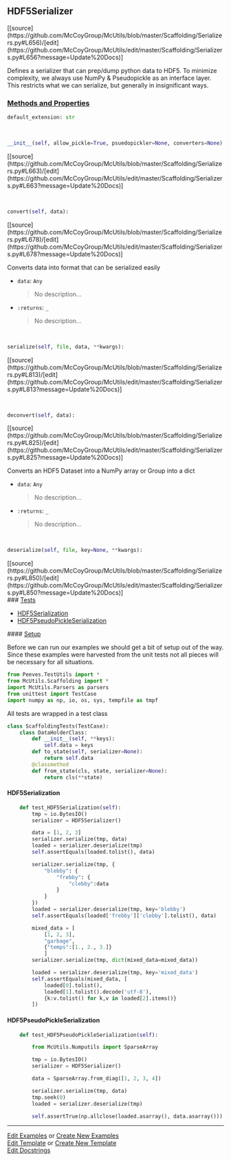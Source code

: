 ## <a id="McUtils.Scaffolding.Serializers.HDF5Serializer">HDF5Serializer</a> 
<div class="docs-source-link" markdown="1">
[[source](https://github.com/McCoyGroup/McUtils/blob/master/Scaffolding/Serializers.py#L656)/[edit](https://github.com/McCoyGroup/McUtils/edit/master/Scaffolding/Serializers.py#L656?message=Update%20Docs)]
</div>

Defines a serializer that can prep/dump python data to HDF5.
To minimize complexity, we always use NumPy & Pseudopickle as an interface layer.
This restricts what we can serialize, but generally in insignificant ways.

<div class="collapsible-section">
 <div class="collapsible-section collapsible-section-header" markdown="1">
 
### <a class="collapse-link" data-toggle="collapse" href="#methods">Methods and Properties</a> <a class="float-right" data-toggle="collapse" href="#methods"><i class="fa fa-chevron-down"></i></a>

 </div>
 <div class="collapsible-section collapsible-section-body collapse" id="methods" markdown="1">

```python
default_extension: str
```
<a id="McUtils.Scaffolding.Serializers.HDF5Serializer.__init__" class="docs-object-method">&nbsp;</a> 
```python
__init__(self, allow_pickle=True, psuedopickler=None, converters=None): 
```
<div class="docs-source-link" markdown="1">
[[source](https://github.com/McCoyGroup/McUtils/blob/master/Scaffolding/Serializers.py#L663)/[edit](https://github.com/McCoyGroup/McUtils/edit/master/Scaffolding/Serializers.py#L663?message=Update%20Docs)]
</div>

<a id="McUtils.Scaffolding.Serializers.HDF5Serializer.convert" class="docs-object-method">&nbsp;</a> 
```python
convert(self, data): 
```
<div class="docs-source-link" markdown="1">
[[source](https://github.com/McCoyGroup/McUtils/blob/master/Scaffolding/Serializers.py#L678)/[edit](https://github.com/McCoyGroup/McUtils/edit/master/Scaffolding/Serializers.py#L678?message=Update%20Docs)]
</div>

Converts data into format that can be serialized easily
- `data`: `Any`
    >No description...
- `:returns`: `_`
    >No description...

<a id="McUtils.Scaffolding.Serializers.HDF5Serializer.serialize" class="docs-object-method">&nbsp;</a> 
```python
serialize(self, file, data, **kwargs): 
```
<div class="docs-source-link" markdown="1">
[[source](https://github.com/McCoyGroup/McUtils/blob/master/Scaffolding/Serializers.py#L813)/[edit](https://github.com/McCoyGroup/McUtils/edit/master/Scaffolding/Serializers.py#L813?message=Update%20Docs)]
</div>

<a id="McUtils.Scaffolding.Serializers.HDF5Serializer.deconvert" class="docs-object-method">&nbsp;</a> 
```python
deconvert(self, data): 
```
<div class="docs-source-link" markdown="1">
[[source](https://github.com/McCoyGroup/McUtils/blob/master/Scaffolding/Serializers.py#L825)/[edit](https://github.com/McCoyGroup/McUtils/edit/master/Scaffolding/Serializers.py#L825?message=Update%20Docs)]
</div>

Converts an HDF5 Dataset into a NumPy array or Group into a dict
- `data`: `Any`
    >No description...
- `:returns`: `_`
    >No description...

<a id="McUtils.Scaffolding.Serializers.HDF5Serializer.deserialize" class="docs-object-method">&nbsp;</a> 
```python
deserialize(self, file, key=None, **kwargs): 
```
<div class="docs-source-link" markdown="1">
[[source](https://github.com/McCoyGroup/McUtils/blob/master/Scaffolding/Serializers.py#L850)/[edit](https://github.com/McCoyGroup/McUtils/edit/master/Scaffolding/Serializers.py#L850?message=Update%20Docs)]
</div>

 </div>
</div>



<div class="collapsible-section">
 <div class="collapsible-section collapsible-section-header" markdown="1">
### <a class="collapse-link" data-toggle="collapse" href="#tests">Tests</a> <a class="float-right" data-toggle="collapse" href="#tests"><i class="fa fa-chevron-down"></i></a>
 </div>
<div class="collapsible-section collapsible-section-body collapse show" id="tests" markdown="1">

- [HDF5Serialization](#HDF5Serialization)
- [HDF5PseudoPickleSerialization](#HDF5PseudoPickleSerialization)

<div class="collapsible-section">
 <div class="collapsible-section collapsible-section-header" markdown="1">
#### <a class="collapse-link" data-toggle="collapse" href="#test-setup">Setup</a> <a class="float-right" data-toggle="collapse" href="#test-setup"><i class="fa fa-chevron-down"></i></a>
 </div>
 <div class="collapsible-section collapsible-section-body collapse" id="test-setup" markdown="1">

Before we can run our examples we should get a bit of setup out of the way.
Since these examples were harvested from the unit tests not all pieces
will be necessary for all situations.
```python
from Peeves.TestUtils import *
from McUtils.Scaffolding import *
import McUtils.Parsers as parsers
from unittest import TestCase
import numpy as np, io, os, sys, tempfile as tmpf
```

All tests are wrapped in a test class
```python
class ScaffoldingTests(TestCase):
    class DataHolderClass:
        def __init__(self, **keys):
            self.data = keys
        def to_state(self, serializer=None):
            return self.data
        @classmethod
        def from_state(cls, state, serializer=None):
            return cls(**state)
```

 </div>
</div>

#### <a name="HDF5Serialization">HDF5Serialization</a>
```python
    def test_HDF5Serialization(self):
        tmp = io.BytesIO()
        serializer = HDF5Serializer()

        data = [1, 2, 3]
        serializer.serialize(tmp, data)
        loaded = serializer.deserialize(tmp)
        self.assertEquals(loaded.tolist(), data)

        serializer.serialize(tmp, {
            "blebby": {
                "frebby": {
                    "clebby":data
                }
            }
        })
        loaded = serializer.deserialize(tmp, key='blebby')
        self.assertEquals(loaded['frebby']['clebby'].tolist(), data)

        mixed_data = [
            [1, 2, 3],
            "garbage",
            {"temps":[1., 2., 3.]}
            ]
        serializer.serialize(tmp, dict(mixed_data=mixed_data))

        loaded = serializer.deserialize(tmp, key='mixed_data')
        self.assertEquals(mixed_data, [
            loaded[0].tolist(),
            loaded[1].tolist().decode('utf-8'),
            {k:v.tolist() for k,v in loaded[2].items()}
        ])
```
#### <a name="HDF5PseudoPickleSerialization">HDF5PseudoPickleSerialization</a>
```python
    def test_HDF5PseudoPickleSerialization(self):

        from McUtils.Numputils import SparseArray

        tmp = io.BytesIO()
        serializer = HDF5Serializer()

        data = SparseArray.from_diag([1, 2, 3, 4])

        serializer.serialize(tmp, data)
        tmp.seek(0)
        loaded = serializer.deserialize(tmp)

        self.assertTrue(np.allclose(loaded.asarray(), data.asarray()))
```

 </div>
</div>

___

[Edit Examples](https://github.com/McCoyGroup/McUtils/edit/gh-pages/ci/examples/McUtils/Scaffolding/Serializers/HDF5Serializer.md) or 
[Create New Examples](https://github.com/McCoyGroup/McUtils/new/gh-pages/?filename=ci/examples/McUtils/Scaffolding/Serializers/HDF5Serializer.md) <br/>
[Edit Template](https://github.com/McCoyGroup/McUtils/edit/gh-pages/ci/docs/McUtils/Scaffolding/Serializers/HDF5Serializer.md) or 
[Create New Template](https://github.com/McCoyGroup/McUtils/new/gh-pages/?filename=ci/docs/templates/McUtils/Scaffolding/Serializers/HDF5Serializer.md) <br/>
[Edit Docstrings](https://github.com/McCoyGroup/McUtils/edit/master/Scaffolding/Serializers.py#L656?message=Update%20Docs)